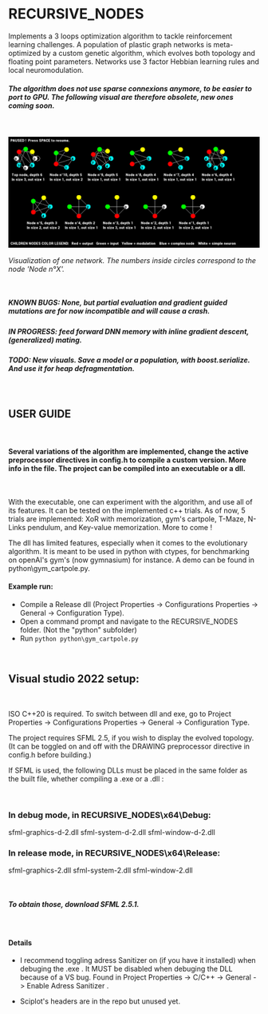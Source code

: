 # RECURSIVE_NODES

Implements a 3 loops optimization algorithm to tackle reinforcement learning challenges. A population of plastic graph networks is meta-optimized by a custom genetic algorithm, which evolves both topology and floating point parameters. Networks use 3 factor Hebbian learning rules and local neuromodulation.
##### The algorithm does not use sparse connexions anymore, to be easier to port to GPU. The following visual are therefore obsolete, new ones coming soon.

&nbsp;

<p align="center">
  <img src="Capture.PNG">
</p>
<em>Visualization of one network. The numbers inside circles correspond to the node 'Node n°X'.</em>

&nbsp;
##### KNOWN BUGS: None, but partial evaluation and gradient guided mutations are for now incompatible and will cause a crash.
##### IN PROGRESS: feed forward DNN memory with inline gradient descent, (generalized) mating.
##### TODO: New visuals. Save a model or a population, with boost.serialize. And use it for heap defragmentation.
&nbsp;

## USER GUIDE
&nbsp;
#### Several variations of the algorithm are implemented, change the active preprocessor directives in config.h to compile a custom version. More info in the file. The project can be compiled into an executable or a dll.
&nbsp;

With the executable, one can experiment with the algorithm, and use all of its features. It can be tested on the implemented c++ trials. As of now, 5 trials are implemented: XoR with memorization, gym's cartpole, T-Maze, N-Links pendulum, and Key-value memorization. More to come !

The dll has limited features, especially when it comes to the evolutionary algorithm. It is meant to be used in python with ctypes, for benchmarking on openAI's gym's (now gymnasium) for instance. A demo can be found in python\gym_cartpole.py. 

#### Example run:

- Compile a Release dll (Project Properties -> Configurations Properties -> General -> Configuration Type).
- Open a command prompt and navigate to the RECURSIVE_NODES folder. (Not the "python" subfolder)
 - Run `python python\gym_cartpole.py`

&nbsp;

## Visual studio 2022 setup:
&nbsp;

ISO C++20 is required. To switch between dll and exe, go to Project Properties -> Configurations Properties -> General -> Configuration Type. 

The project requires SFML 2.5, if you wish to display the evolved topology. (It can be toggled on and off with the DRAWING  preprocessor directive in config.h before building.)

If SFML is used, the following DLLs must be placed in the same folder as the built file, whether compiling a .exe or a .dll :

&nbsp;

### In debug mode, in RECURSIVE_NODES\x64\Debug:

  sfml-graphics-d-2.dll     sfml-system-d-2.dll     sfml-window-d-2.dll
  
  
### In release mode, in RECURSIVE_NODES\x64\Release:

  sfml-graphics-2.dll      sfml-system-2.dll     sfml-window-2.dll
  
&nbsp;

##### To obtain those, download SFML 2.5.1.

&nbsp;

#### Details

- I recommend toggling adress Sanitizer on (if you have it installed) when debuging the .exe . It MUST be disabled when debuging the DLL because of a VS bug. Found in  Project Properties -> C/C++ -> General -> Enable Adress Sanitizer  . 

- Sciplot's headers are in the repo but unused yet.
